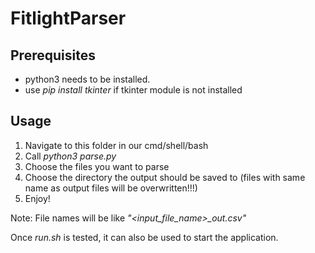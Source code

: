# FitlightParser
## Prerequisites
* python3 needs to be installed.
* use *pip install tkinter* if tkinter module is not installed

## Usage
1. Navigate to this folder in our cmd/shell/bash
2. Call *python3 parse.py*
3. Choose the files you want to parse
4. Choose the directory the output should be saved to (files with same name as output files will be overwritten!!!)
5. Enjoy!

Note: File names will be like *"<input_file_name>_out.csv"*

Once *run.sh* is tested, it can also be used to start the application.
